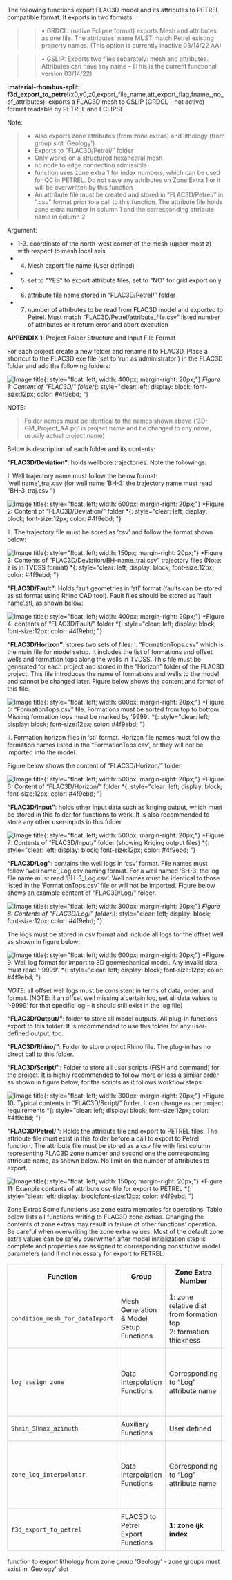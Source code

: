 The following functions export FLAC3D model and its attributes to PETREL compatible format. It exports in two 
formats: 

>>• GRDCL: (native Eclipse format) exports Mesh and attributes as one file. The attributes’ name 
MUST match Petrel existing property names. (This option is currently inactive 03/14/22 AA) 

>>• GSLIP: Exports two files separately: mesh and attributes. Attributes can have any name – (This 
is the current functional version 03/14/22) 

**:material-rhombus-split: f3d_export_to_petrel**(x0,y0,z0,export_file_name,att_export_flag,fname_,no_of_attributes): exports a 
FLAC3D mesh to GSLIP (GRDCL - not active)  format readable by PETREL and ECLIPSE 

Note: 
> - Also exports zone attributes (from zone extras) and lithology (from group slot 'Geology') 
> - Exports to "FLAC3D/Petrel/" folder 
> - Only works on a structured hexahedral mesh 
> - no node to edge connection admissible 
> - function uses zone extra 1 for index numbers, which can be used for QC in PETREL. Do not save any
attributes on Zone Extra 1 or it will be overwritten by this function 
>- An attribute file must be created and stored in “FLAC3D/Petrel/” in “.csv” format prior to a call to this 
function. The attribute file holds zone extra number in column 1 and the corresponding attribute name 
in column 2 

Argument:

- 1-3. coordinate of the north-west corner of the mesh (upper most z) with respect to mesh local axis 
- 4. Mesh export file name (User defined) 
- 5. set to "YES" to export attribute files, set to "NO" for grid export only 
- 6. attribute file name stored in “FLAC3D/Petrel/” folder  
- 7. number of attributes to be read from FLAC3D model and exported to Petrel. Must match 
“FLAC3D/Petrel/attribute_file.csv” listed number of attributes or it return error and abort execution


**APPENDIX 1**: Project Folder Structure and Input File Format

For each project create a new folder and rename it to FLAC3D. Place a shortcut to the FLAC3D exe file (set to ‘run 
as administrator’) in the FLAC3D folder and add the following folders: 

![Image title](assets/figure1.png){: style="float: left; width: 400px; margin-right: 20px;"}
*Figure 1: Content of "FLAC3D/" folder*{: style="clear: left; display: block; font-size:12px; color: #4f9ebd; "}

NOTE: 
> Folder names must be identical to the names shown above (‘3D-GM_Project_AA.prj’ is project name and be changed to any name, 
usually actual project name) 


Below is description of each folder and its contents: 

**“FLAC3D/Deviation”**: holds wellbore trajectories. Note the followings:

**I**. Well trajectory name must follow the below format:  
‘well name’_traj.csv (for well name ‘BH-3’ the trajectory name must read “BH-3_traj.csv “) 

![Image title](assets/figure2.png){: style="float: left; width: 600px; margin-right: 20px;"}
*Figure 2: Content of “FLAC3D/Deviation/” folder *{: style="clear: left; display: block; font-size:12px; color: #4f9ebd; "}

**II**. The trajectory file must be sored as ‘csv’ and follow the format shown below: 

![Image title](assets/figure3.png){: style="float: left; width: 150px; margin-right: 20px;"}
*Figure 3: Contents of “FLAC3D/Deviation/BH-name_traj.csv” trajectory files (Note: z is in TVDSS format)  *{: style="clear: left; display: block; font-size:12px;  color: #4f9ebd;  "}


**“FLAC3D/Fault”**: Holds fault geometries in ‘stl’ format (faults can be stored as stl format using Rhino CAD tool). 
Fault files should be stored as ‘fault name’.stl, as shown below:  


![Image title](assets/figure4.png){: style="float: left; width: 400px; margin-right: 20px;"}
*Figure 4: contents of “FLAC3D/Fault/” folder *{: style="clear: left; display: block; font-size:12px; color: #4f9ebd; "}


**“FLAC3D/Horizon”**: stores two sets of files: 
I. 
“FormationTops.csv” which is the main file for model setup. It includes the list of formations and offset 
wells and formation tops along the wells in TVDSS. This file must be generated for each project and stored 
in the “Horizon” folder of the FLAC3D project. This file introduces the name of formations and wells to the 
model and cannot be changed later. Figure below shows the content and format of this file. 

![Image title](assets/figure5.png){: style="float: left; width: 600px; margin-right: 20px;"}
*Figure 5: “FormationTops.csv” file. Formations must be sorted from top to bottom. Missing formation tops must be marked by ‘9999’. *{: style="clear: left; display: block; font-size:12px; color: #4f9ebd; "}

II. 
Formation horizon files in ‘stl’ format. Horizon file names must follow the formation names listed in the 
“FormationTops.csv’, or they will not be imported into the model.  

Figure below shows the content of “FLAC3D/Horizon/” folder 

![Image title](assets/figure6.png){: style="float: left; width: 500px; margin-right: 20px;"}
*Figure 6: Content of “FLAC3D/Horizon/” folder *{: style="clear: left; display: block; font-size:12px; color: #4f9ebd; "}

**“FLAC3D/Input”**: holds other input data such as kriging output, which must be stored in this folder for functions 
to work. It is also recommended to store any other user-inputs in this folder 

![Image title](assets/figure7.png){: style="float: left; width: 500px; margin-right: 20px;"}
*Figure 7: Contents of “FLAC3D/Input/” folder (showing Kriging output files)  *{: style="clear: left; display: block; font-size:12px; color: #4f9ebd; "}

**“FLAC3D/Log”**: contains the well logs in ‘csv’ format. File names must follow ‘well name’_Log.csv naming format. 
For a well named ‘BH-3’ the log file name must read ‘BH-3_Log.csv’. Well names must be identical to those listed 
in the ‘FormationTops.csv’ file or will not be imported. Figure below shows an example content of “FLAC3D/Log/” 
folder. 

![Image title](assets/figure8.png){: style="float: left; width: 300px; margin-right: 20px;"}
*Figure 8: Contents of “FLAC3D/Log/” folder.*{: style="clear: left; display: block; font-size:12px; color: #4f9ebd; "}


The logs must be stored in csv format and include all logs for the offset well as shown in figure below:

![Image title](assets/figure9.png){: style="float: left; width: 600px; margin-right: 20px;"}
*Figure 9: Well log format for import to 3D geomechanical model. Any invalid data must read ‘-9999’. *{: style="clear: left; display: block; font-size:12px; color: #4f9ebd; "}

*NOTE*: all offset well logs must be consistent in terms of data, order, and format. (NOTE: if an offset well missing 
a certain log, set all data values to ‘-9999’ for that specific log – it should still exist in the log file) 

**“FLAC3D/Output/”**: folder to store all model outputs. All plug-in functions export to this folder. It is recommended 
to use this folder for any user-defined output, too.  

**“FLAC3D/Rhino/”**: Folder to store project Rhino file. The plug-in has no direct call to this folder.  

**“FLAC3D/Script/”**: Folder to store all user scripts (FISH and command) for the project. It is highly recommended 
to follow more or less a similar order as shown in figure below, for the scripts as it follows workflow steps. 

![Image title](assets/figure10.png){: style="float: left; width: 300px; margin-right: 20px;"}
*Figure 10: Typical contents in “FLAC3D/Script/” folder. It can change as per project requirements  *{: style="clear: left; display: block; font-size:12px; color: #4f9ebd; "}

**“FLAC3D/Petrel/”**: Holds the attribute file and export to PETREL files. The attribute file must exist in this folder 
before a call to export to Petrel function. The attribute file must be stored as a csv file with first column 
representing FLAC3D zone number and second one the corresponding attribute name, as shown below. No limit 
on the number of attributes to export. 

![Image title](assets/figure11.png){: style="float: left; width: 150px; margin-right: 20px;"}
*Figure 11: Example contents of attribute csv file for export to PETREL  *{: style="clear: left; display: block;font-size:12px; color: #4f9ebd;  "}

Zone Extras 
Some functions use zone extra memories for operations. Table below lists all functions writing to FLAC3D zone 
extras. Changing the contents of zone extras may result in failure of other functions’ operation. Be careful when 
overwriting the zone extra values. Most of the default zone extra values can be safely overwritten after model 
initialization step is complete and properties are assigned to corresponding constitutive model parameters (and 
if not necessary for export to PETREL) 

<table style="border-collapse: collapse; width: 100%;">
  <thead>
    <tr>
      <th style="border: 1px solid #ccc; padding: 8px;">Function</th>
      <th style="border: 1px solid #ccc; padding: 8px;">Group</th>
      <th style="border: 1px solid #ccc; padding: 8px;">Zone Extra Number</th>
      <th style="border: 1px solid #ccc; padding: 8px;">Comment</th>
    </tr>
  </thead>
  <tbody>
    <tr>
      <td style="border: 1px solid #ccc; padding: 8px;"><code>condition_mesh_for_dataImport</code></td>
      <td style="border: 1px solid #ccc; padding: 8px;">Mesh Generation & Model Setup Functions</td>
      <td style="border: 1px solid #ccc; padding: 8px;">
        1: zone relative dist from formation top<br>
        2: formation thickness
      </td>
      <td style="border: 1px solid #ccc; padding: 8px;">Must remain unchanged until after data population</td>
    </tr>
    <tr>
      <td style="border: 1px solid #ccc; padding: 8px;"><code>log_assign_zone</code></td>
      <td style="border: 1px solid #ccc; padding: 8px;">Data Interpolation Functions</td>
      <td style="border: 1px solid #ccc; padding: 8px;">Corresponding to “Log” attribute name</td>
      <td style="border: 1px solid #ccc; padding: 8px;">
        Use <em>“fish list contents ‘Logs’”</em> to see extra numbers corresponding to log values<br>
        (<em>after calling Well_log_import_all</em>)
      </td>
    </tr>
    <tr>
      <td style="border: 1px solid #ccc; padding: 8px;"><code>Shmin_SHmax_azimuth</code></td>
      <td style="border: 1px solid #ccc; padding: 8px;">Auxiliary Functions</td>
      <td style="border: 1px solid #ccc; padding: 8px;">User defined</td>
      <td style="border: 1px solid #ccc; padding: 8px;"></td>
    </tr>
    <tr>
      <td style="border: 1px solid #ccc; padding: 8px;"><code>zone_log_interpolator</code></td>
      <td style="border: 1px solid #ccc; padding: 8px;">Data Interpolation Functions</td>
      <td style="border: 1px solid #ccc; padding: 8px;">Corresponding to “Log” attribute name</td>
      <td style="border: 1px solid #ccc; padding: 8px;">
        Use <em>“fish list contents ‘Logs’”</em> to see extra numbers corresponding to log values<br>
        (<em>after calling Well_log_import_all</em>)
      </td>
    </tr>
    <tr>
      <td style="border: 1px solid #ccc; padding: 8px;"><code>f3d_export_to_petrel</code></td>
      <td style="border: 1px solid #ccc; padding: 8px;">FLAC3D to Petrel Export Functions</td>
      <td style="border: 1px solid #ccc; padding: 8px;"><strong>1: zone ijk index</strong></td>
      <td style="border: 1px solid #ccc; padding: 8px;">Will export to PETREL for QC</td>
    </tr>
  </tbody>
</table>


function to export lithology from zone group 'Geology' - zone groups must exist in 'Geology' slot 